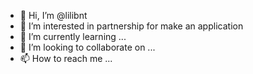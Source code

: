 - 👋 Hi, I’m @lilibnt
- 👀 I’m interested in partnership for make an application
- 🌱 I’m currently learning ...
- 💞️ I’m looking to collaborate on ...
- 📫 How to reach me ...

<!---
lilibnt/lilibnt is a ✨ special ✨ repository because its `README.md` (this file) appears on your GitHub profile.
You can click the Preview link to take a look at your changes.
--->
